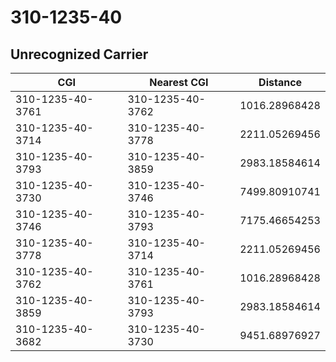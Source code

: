 # 310-1235-40
## Unrecognized Carrier


| CGI | Nearest CGI | Distance |
|-----|-------------|----------|
| 310-1235-40-3761 | 310-1235-40-3762 | 1016.28968428 |
| 310-1235-40-3714 | 310-1235-40-3778 | 2211.05269456 |
| 310-1235-40-3793 | 310-1235-40-3859 | 2983.18584614 |
| 310-1235-40-3730 | 310-1235-40-3746 | 7499.80910741 |
| 310-1235-40-3746 | 310-1235-40-3793 | 7175.46654253 |
| 310-1235-40-3778 | 310-1235-40-3714 | 2211.05269456 |
| 310-1235-40-3762 | 310-1235-40-3761 | 1016.28968428 |
| 310-1235-40-3859 | 310-1235-40-3793 | 2983.18584614 |
| 310-1235-40-3682 | 310-1235-40-3730 | 9451.68976927 |
